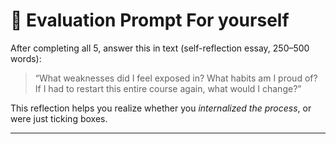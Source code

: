 # 💯 Evaluation Prompt For yourself

After completing all 5, answer this in text (self-reflection essay, 250–500 words):

> “What weaknesses did I feel exposed in? What habits am I proud of? If I had to restart this entire course again, what would I change?”
> 

This reflection helps you realize whether you *internalized the process*, or were just ticking boxes.

---